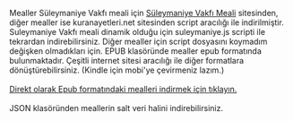Mealler Süleymaniye Vakfı meali için <a target="_blank" href="https://www.suleymaniyevakfimeali.com/">Süleymaniye Vakfı Meali</a> sitesinden, diğer mealler ise kuranayetleri.net sitesinden script aracılığı ile indirilmiştir.
Suleymaniye Vakfı meali dinamik olduğu için suleymaniye.js scripti ile tekrardan indirebilirsiniz. Diğer mealler için script dosyasını koymadım değişken olmadıkları için.
EPUB klasöründe mealler epub formatında bulunmaktadır. Çeşitli internet sitesi aracılığı ile diğer formatlara dönüştürebilirsiniz. (Kindle için mobi'ye çevirmeniz lazım.)
<br /><br />
<a href="https://ebook.kuran.biz/">Direkt olarak Epub formatındaki mealleri indirmek için tıklayın.</a>
<br /><br />
JSON klasöründen meallerin salt veri halini indirebilirsiniz.
